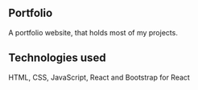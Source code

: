 ## Portfolio
A portfolio website, that holds most of my projects.

## Technologies used

HTML, CSS, JavaScript, React and Bootstrap for React
